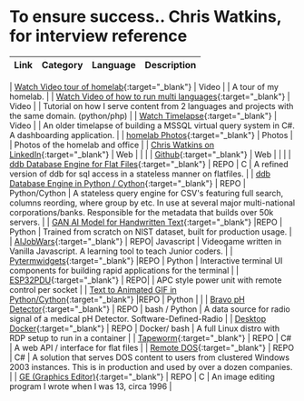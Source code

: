 # To ensure success.. Chris Watkins, for interview reference
| Link | Category | Language | Description |
|------|----------|----------|-------------|

| [Watch Video tour of homelab](https://www.youtube.com/watch?v=JJKnIDl8ob0){:target="_blank"} | Video | | A tour of my homelab. |
| [Watch Video of how to run multi languages](https://www.youtube.com/watch?v=tTli8XvmKPs){:target="_blank"} | Video | | Tutorial on how I serve content from 2 languages and projects with the same domain. (python/php)  |
| [Watch Timelapse](https://www.youtube.com/watch?v=gtIbHOxGvK4){:target="_blank"} | Video | | An older timelapse of building a MSSQL virtual query system in C#. A dashboarding application. |
| [homelab Photos](https://github.com/chris17453/homelab){:target="_blank"} | Photos | | Photos of the homelab and office |
| [Chris Watkins on LinkedIn](https://www.linkedin.com/in/chris17453/){:target="_blank"} | Web | | |
| [Github](https://github.com/chris17453){:target="_blank"} | Web | | |
| [ddb Database Engine for Flat Files](https://github.com/watkinslabs/ddb){:target="_blank"} | REPO | C | A refined version of ddb for sql access in a stateless manner on flatfiles. |
| [ddb Database Engine in Python / Cython](https://github.com/chris17453/ddb){:target="_blank"} | REPO | Python/Cython | A stateless query engine for CSV's featuring full search, columns reording, where group by etc. In use at several major multi-national corporations/banks. Responsible for the metadata that builds over 50k servers. |
| [GAN AI Model for Handwritten Text](https://github.com/chris17453/cgan-MNIST-refactored.git){:target="_blank"} |REPO | Python | Trained from scratch on NIST dataset, built for production usage. |
| [AIJobWars](https://github.com/chris17453/aijobwars){:target="_blank"} | REPO| Javascript | Videogame written in Vanilla Javascript. A learning tool to teach Junior coders. |
| [Pytermwidgets](https://github.com/chris17453/py-term-widgets){:target="_blank"} |REPO | Python | Interactive terminal UI components for building rapid applications for the terminal |
| [ESP32PDU](https://github.com/chris17453/esp32pdu){:target="_blank"} | REPO| | APC style power unit with remote control per socket |
| [Text to Animated GIF in Python/Cython](https://github.com/chris17453/ttygif){:target="_blank"} |REPO | Python | |
| [Bravo pH Detector](https://github.com/chris17453/bravo_pH){:target="_blank"} | REPO | bash / Python | A data source for radio signal of a medical pH Detector. Software-Defined-Radio |
| [Desktop Docker](https://github.com/chris17453/desktop-docker){:target="_blank"} | REPO | Docker/ bash | A full Linux distro with RDP setup to run in a container |
| [Tapeworm](https://github.com/chris17453/tapeworm){:target="_blank"} | REPO | C# | A web API / interface for flat files |
| [Remote DOS](https://github.com/chris17453/remotedos){:target="_blank"} | REPO | C# | A solution that serves DOS content to users from clustered Windows 2003 instances. This is in production and used by over a dozen companies. |
| [GE (Graphics Editor)](https://github.com/chris17453/ge){:target="_blank"} | REPO | C | An image editing program I wrote when I was 13, circa 1996 |
